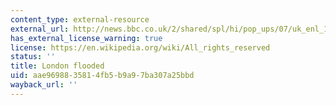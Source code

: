 ```yaml
---
content_type: external-resource
external_url: http://news.bbc.co.uk/2/shared/spl/hi/pop_ups/07/uk_enl_1185603003/html/1.stm
has_external_license_warning: true
license: https://en.wikipedia.org/wiki/All_rights_reserved
status: ''
title: London flooded
uid: aae96988-3581-4fb5-b9a9-7ba307a25bbd
wayback_url: ''
---
```

